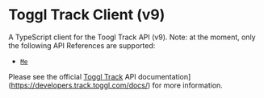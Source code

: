 # Toggl Track Client (v9)

A TypeScript client for the Toogl Track API (v9). Note: at the moment, only the following API References are supported:

- [`Me`](https://developers.track.toggl.com/docs/api/me)

Please see the official [Toggl Track](https://developers.track.toggl.com/docs/) API documentation](https://developers.track.toggl.com/docs/) for more information.
